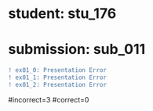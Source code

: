 # student: stu_176
# submission: sub_011

```diff
! ex01_0: Presentation Error
! ex01_1: Presentation Error
! ex01_2: Presentation Error
```
#incorrect=3
#correct=0
